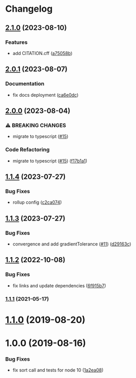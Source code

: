 # Changelog

## [2.1.0](https://github.com/mljs/fcnnls/compare/v2.0.1...v2.1.0) (2023-08-10)


### Features

* add CITATION.cff ([a75058b](https://github.com/mljs/fcnnls/commit/a75058b1621438ae0208dd23fabf7600b7aae641))

## [2.0.1](https://github.com/mljs/fcnnls/compare/v2.0.0...v2.0.1) (2023-08-07)


### Documentation

* fix docs deployment ([ca6e0dc](https://github.com/mljs/fcnnls/commit/ca6e0dcccbcd0ea58a32d270a82da8b551e0e514))

## [2.0.0](https://github.com/mljs/fcnnls/compare/v1.1.4...v2.0.0) (2023-08-04)


### ⚠ BREAKING CHANGES

* migrate to typescript ([#15](https://github.com/mljs/fcnnls/issues/15))

### Code Refactoring

* migrate to typescript ([#15](https://github.com/mljs/fcnnls/issues/15)) ([f17b1a1](https://github.com/mljs/fcnnls/commit/f17b1a10b8b546a78242d6551c9225e7a2705c3e))

## [1.1.4](https://github.com/mljs/fcnnls/compare/v1.1.3...v1.1.4) (2023-07-27)


### Bug Fixes

* rollup config ([c2ca074](https://github.com/mljs/fcnnls/commit/c2ca074462b1f15d8574a98cce87601a842d665c))

## [1.1.3](https://github.com/mljs/fcnnls/compare/v1.1.2...v1.1.3) (2023-07-27)


### Bug Fixes

* convergence and add gradientTolerance ([#11](https://github.com/mljs/fcnnls/issues/11)) ([d29163c](https://github.com/mljs/fcnnls/commit/d29163c14186fb8b9803d5dfe12e81631a9fd5ed))

## [1.1.2](https://github.com/mljs/fcnnls/compare/v1.1.1...v1.1.2) (2022-10-08)


### Bug Fixes

* fix links and update dependencies ([6f915b7](https://github.com/mljs/fcnnls/commit/6f915b77021fc8ea775b35ef52a6e4fbc63ff4e4))

### [1.1.1](https://github.com/mljs/fcnnls/compare/v1.1.0...v1.1.1) (2021-05-17)

# [1.1.0](https://github.com/mljs/fcnnls/compare/v1.0.0...v1.1.0) (2019-08-20)



# 1.0.0 (2019-08-16)


### Bug Fixes

* fix sort call and tests for node 10 ([1a2ea08](https://github.com/mljs/fcnnls/commit/1a2ea08))
